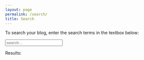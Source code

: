 ```yaml
---
layout: page
permalink: /search/
title: Search
---
```


To search your blog, enter the search terms in the textbox below:
<!-- Html Elements for Search -->
<div id="search-container">
  <input type="text" id="search-input" placeholder="search...">
  <p>  
    Results:
    <ul id="results-container"></ul>
  </p>
</div>

<!-- Script pointing to search-script.js -->
<script src="\search-script.js" type="text/javascript"></script>

<!-- Configuration -->
<script>
SimpleJekyllSearch({
  searchInput: document.getElementById('search-input'),
  resultsContainer: document.getElementById('results-container'),
  json: '/search.json'
})
</script>
